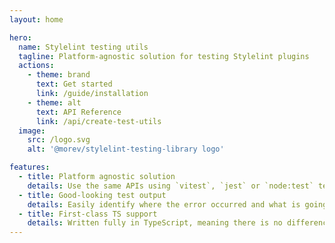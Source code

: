 ```yaml
---
layout: home

hero:
  name: Stylelint testing utils
  tagline: Platform-agnostic solution for testing Stylelint plugins
  actions:
    - theme: brand
      text: Get started
      link: /guide/installation
    - theme: alt
      text: API Reference
      link: /api/create-test-utils
  image:
    src: /logo.svg
    alt: '@morev/stylelint-testing-library logo'

features:
  - title: Platform agnostic solution
    details: Use the same APIs using `vitest`, `jest` or `node:test` test runner.
  - title: Good-looking test output
    details: Easily identify where the error occurred and what is going wrong in general.
  - title: First-class TS support
    details: Written fully in TypeScript, meaning there is no difference between types and implementation.
---
```

